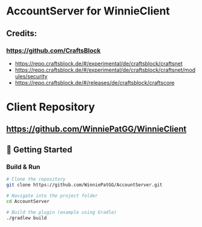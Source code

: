 # AccountServer for WinnieClient
## Credits:
### https://github.com/CraftsBlock
- https://repo.craftsblock.de/#/experimental/de/craftsblock/craftsnet
- https://repo.craftsblock.de/#/experimental/de/craftsblock/craftsnet/modules/security
- https://repo.craftsblock.de/#/releases/de/craftsblock/craftscore

# Client Repository
## https://github.com/WinniePatGG/WinnieClient

## 🚀 Getting Started

### Build & Run

```bash
# Clone the repository
git clone https://github.com/WinniePatGG/AccountServer.git

# Navigate into the project folder
cd AccountServer

# Build the plugin (example using Gradle)
./gradlew build
